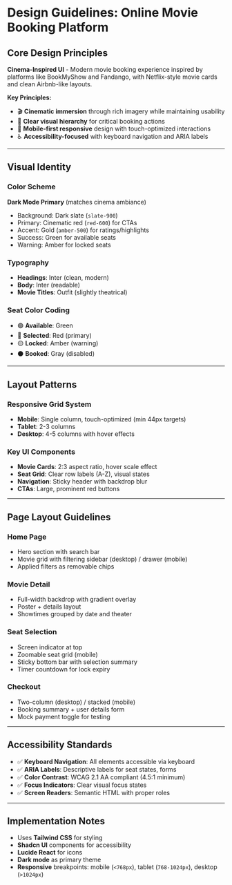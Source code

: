 # Design Guidelines: Online Movie Booking Platform

## Core Design Principles

**Cinema-Inspired UI** - Modern movie booking experience inspired by platforms like BookMyShow and Fandango, with Netflix-style movie cards and clean Airbnb-like layouts.

**Key Principles:**
- 🎬 **Cinematic immersion** through rich imagery while maintaining usability
- 🎯 **Clear visual hierarchy** for critical booking actions  
- 📱 **Mobile-first responsive** design with touch-optimized interactions
- ♿ **Accessibility-focused** with keyboard navigation and ARIA labels

---

## Visual Identity

### Color Scheme
**Dark Mode Primary** (matches cinema ambiance)
- Background: Dark slate (`slate-900`)
- Primary: Cinematic red (`red-600`) for CTAs
- Accent: Gold (`amber-500`) for ratings/highlights
- Success: Green for available seats
- Warning: Amber for locked seats

### Typography
- **Headings**: Inter (clean, modern)
- **Body**: Inter (readable)
- **Movie Titles**: Outfit (slightly theatrical)

### Seat Color Coding
- 🟢 **Available**: Green
- 🔴 **Selected**: Red (primary)
- 🟡 **Locked**: Amber (warning)
- ⚫ **Booked**: Gray (disabled)

---

## Layout Patterns

### Responsive Grid System
- **Mobile**: Single column, touch-optimized (min 44px targets)
- **Tablet**: 2-3 columns
- **Desktop**: 4-5 columns with hover effects

### Key UI Components
- **Movie Cards**: 2:3 aspect ratio, hover scale effect
- **Seat Grid**: Clear row labels (A-Z), visual states
- **Navigation**: Sticky header with backdrop blur
- **CTAs**: Large, prominent red buttons

---

## Page Layout Guidelines

### Home Page
- Hero section with search bar
- Movie grid with filtering sidebar (desktop) / drawer (mobile)
- Applied filters as removable chips

### Movie Detail
- Full-width backdrop with gradient overlay
- Poster + details layout
- Showtimes grouped by date and theater

### Seat Selection
- Screen indicator at top
- Zoomable seat grid (mobile)
- Sticky bottom bar with selection summary
- Timer countdown for lock expiry

### Checkout
- Two-column (desktop) / stacked (mobile)
- Booking summary + user details form
- Mock payment toggle for testing

---

## Accessibility Standards

- ✅ **Keyboard Navigation**: All elements accessible via keyboard
- ✅ **ARIA Labels**: Descriptive labels for seat states, forms
- ✅ **Color Contrast**: WCAG 2.1 AA compliant (4.5:1 minimum)
- ✅ **Focus Indicators**: Clear visual focus states
- ✅ **Screen Readers**: Semantic HTML with proper roles

---

## Implementation Notes

- Uses **Tailwind CSS** for styling
- **Shadcn UI** components for accessibility
- **Lucide React** for icons
- **Dark mode** as primary theme
- **Responsive** breakpoints: mobile (`<768px`), tablet (`768-1024px`), desktop (`>1024px`)
